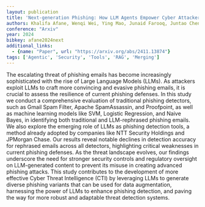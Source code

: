```yaml
---
layout: publication
title: 'Next-generation Phishing: How LLM Agents Empower Cyber Attackers'
authors: Khalifa Afane, Wenqi Wei, Ying Mao, Junaid Farooq, Juntao Chen
conference: "Arxiv"
year: 2024
bibkey: afane2024next
additional_links:
  - {name: "Paper", url: "https://arxiv.org/abs/2411.13874"}
tags: ['Agentic', 'Security', 'Tools', 'RAG', 'Merging']
---
```

The escalating threat of phishing emails has become increasingly
sophisticated with the rise of Large Language Models (LLMs). As attackers
exploit LLMs to craft more convincing and evasive phishing emails, it is
crucial to assess the resilience of current phishing defenses. In this study we
conduct a comprehensive evaluation of traditional phishing detectors, such as
Gmail Spam Filter, Apache SpamAssassin, and Proofpoint, as well as machine
learning models like SVM, Logistic Regression, and Naive Bayes, in identifying
both traditional and LLM-rephrased phishing emails. We also explore the
emerging role of LLMs as phishing detection tools, a method already adopted by
companies like NTT Security Holdings and JPMorgan Chase. Our results reveal
notable declines in detection accuracy for rephrased emails across all
detectors, highlighting critical weaknesses in current phishing defenses. As
the threat landscape evolves, our findings underscore the need for stronger
security controls and regulatory oversight on LLM-generated content to prevent
its misuse in creating advanced phishing attacks. This study contributes to the
development of more effective Cyber Threat Intelligence (CTI) by leveraging
LLMs to generate diverse phishing variants that can be used for data
augmentation, harnessing the power of LLMs to enhance phishing detection, and
paving the way for more robust and adaptable threat detection systems.
